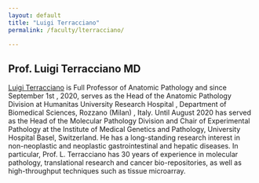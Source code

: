 ```yaml
---
layout: default
title: "Luigi Terracciano"
permalink: /faculty/lterracciano/

---
```


## Prof. Luigi Terracciano MD 
[Luigi Terracciano](https://www.scopus.com/authid/detail.uri?authorId=7005698867) is Full Professor of Anatomic Pathology and since September 1st , 2020, serves as the Head of the Anatomic Pathology Division at Humanitas University Research Hospital , Department of Biomedical Sciences, Rozzano (Milan) , Italy. Until August 2020 has served as the Head of the Molecular Pathology Division and Chair of Experimental Pathology at the Institute of Medical Genetics and Pathology, University Hospital Basel, Switzerland. He has a long-standing research interest in non-neoplastic and neoplastic gastrointestinal and hepatic diseases.  In particular, Prof. L. Terracciano has 30 years of experience in molecular pathology, translational research and cancer bio-repositories, as well as high-throughput techniques such as tissue microarray. 
